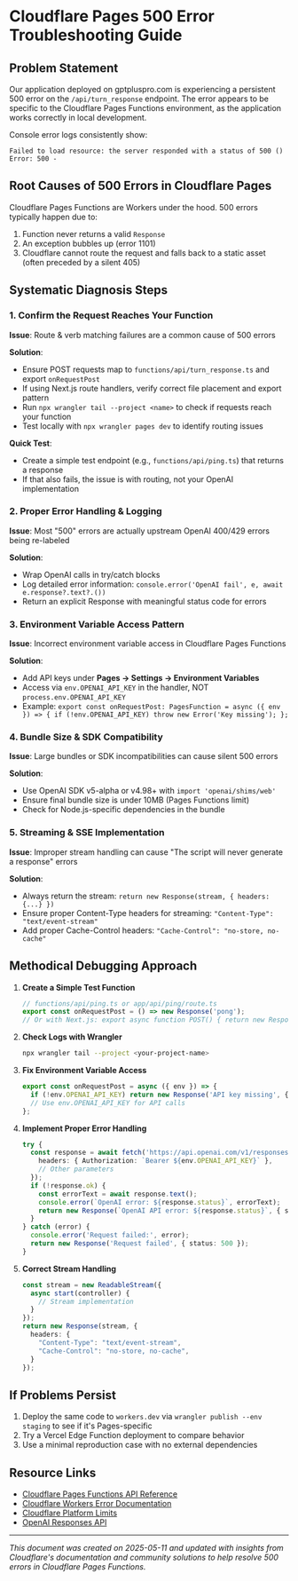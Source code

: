 # Cloudflare Pages 500 Error Troubleshooting Guide

## Problem Statement

Our application deployed on gptpluspro.com is experiencing a persistent 500 error on the `/api/turn_response` endpoint. The error appears to be specific to the Cloudflare Pages Functions environment, as the application works correctly in local development.

Console error logs consistently show:
```
Failed to load resource: the server responded with a status of 500 ()
Error: 500 -
```

## Root Causes of 500 Errors in Cloudflare Pages

Cloudflare Pages Functions are Workers under the hood. 500 errors typically happen due to:
1. Function never returns a valid `Response`
2. An exception bubbles up (error 1101)
3. Cloudflare cannot route the request and falls back to a static asset (often preceded by a silent 405)

## Systematic Diagnosis Steps

### 1. Confirm the Request Reaches Your Function

**Issue**: Route & verb matching failures are a common cause of 500 errors

**Solution**:
- Ensure POST requests map to `functions/api/turn_response.ts` and export `onRequestPost`
- If using Next.js route handlers, verify correct file placement and export pattern
- Run `npx wrangler tail --project <name>` to check if requests reach your function
- Test locally with `npx wrangler pages dev` to identify routing issues

**Quick Test**:
- Create a simple test endpoint (e.g., `functions/api/ping.ts`) that returns a response
- If that also fails, the issue is with routing, not your OpenAI implementation

### 2. Proper Error Handling & Logging

**Issue**: Most "500" errors are actually upstream OpenAI 400/429 errors being re-labeled

**Solution**:
- Wrap OpenAI calls in try/catch blocks
- Log detailed error information: `console.error('OpenAI fail', e, await e.response?.text?.())`
- Return an explicit Response with meaningful status code for errors

### 3. Environment Variable Access Pattern

**Issue**: Incorrect environment variable access in Cloudflare Pages Functions

**Solution**:
- Add API keys under **Pages → Settings → Environment Variables**
- Access via `env.OPENAI_API_KEY` in the handler, NOT `process.env.OPENAI_API_KEY`
- Example: `export const onRequestPost: PagesFunction = async ({ env }) => { if (!env.OPENAI_API_KEY) throw new Error('Key missing'); };`

### 4. Bundle Size & SDK Compatibility

**Issue**: Large bundles or SDK incompatibilities can cause silent 500 errors

**Solution**:
- Use OpenAI SDK v5-alpha or v4.98+ with `import 'openai/shims/web'`
- Ensure final bundle size is under 10MB (Pages Functions limit)
- Check for Node.js-specific dependencies in the bundle

### 5. Streaming & SSE Implementation

**Issue**: Improper stream handling can cause "The script will never generate a response" errors

**Solution**:
- Always return the stream: `return new Response(stream, { headers: {...} })`
- Ensure proper Content-Type headers for streaming: `"Content-Type": "text/event-stream"`
- Add proper Cache-Control headers: `"Cache-Control": "no-store, no-cache"`

## Methodical Debugging Approach

1. **Create a Simple Test Function**
   ```ts
   // functions/api/ping.ts or app/api/ping/route.ts
   export const onRequestPost = () => new Response('pong');
   // Or with Next.js: export async function POST() { return new Response('pong'); }
   ```

2. **Check Logs with Wrangler**
   ```bash
   npx wrangler tail --project <your-project-name>
   ```

3. **Fix Environment Variable Access**
   ```ts
   export const onRequestPost = async ({ env }) => {
     if (!env.OPENAI_API_KEY) return new Response('API key missing', { status: 500 });
     // Use env.OPENAI_API_KEY for API calls
   };
   ```

4. **Implement Proper Error Handling**
   ```ts
   try {
     const response = await fetch('https://api.openai.com/v1/responses', {
       headers: { Authorization: `Bearer ${env.OPENAI_API_KEY}` },
       // Other parameters
     });
     if (!response.ok) {
       const errorText = await response.text();
       console.error(`OpenAI error: ${response.status}`, errorText);
       return new Response(`OpenAI API error: ${response.status}`, { status: 502 });
     }
   } catch (error) {
     console.error('Request failed:', error);
     return new Response('Request failed', { status: 500 });
   }
   ```

5. **Correct Stream Handling**
   ```ts
   const stream = new ReadableStream({
     async start(controller) {
       // Stream implementation
     }
   });
   return new Response(stream, {
     headers: {
       "Content-Type": "text/event-stream",
       "Cache-Control": "no-store, no-cache",
     }
   });
   ```

## If Problems Persist

1. Deploy the same code to `workers.dev` via `wrangler publish --env staging` to see if it's Pages-specific
2. Try a Vercel Edge Function deployment to compare behavior
3. Use a minimal reproduction case with no external dependencies

## Resource Links

- [Cloudflare Pages Functions API Reference](https://developers.cloudflare.com/pages/functions/api-reference/)
- [Cloudflare Workers Error Documentation](https://developers.cloudflare.com/workers/observability/errors/)
- [Cloudflare Platform Limits](https://developers.cloudflare.com/workers/platform/limits/)
- [OpenAI Responses API](https://platform.openai.com/docs/api-reference/responses)

---

*This document was created on 2025-05-11 and updated with insights from Cloudflare's documentation and community solutions to help resolve 500 errors in Cloudflare Pages Functions.*
